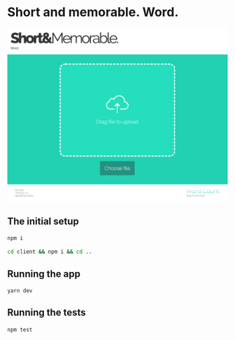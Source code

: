 # Short and memorable. Word. 
![alt text](https://github.com/sophiacodes/short-and-memorable/blob/master/client/src/assets/images/app-screenshot.png)

## The initial setup
```bash
npm i
```
```bash
cd client && npm i && cd ..
```

## Running the app
```bash
yarn dev
```

## Running the tests
```bash
npm test
```